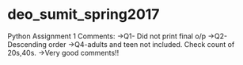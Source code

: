 # deo_sumit_spring2017
Python
Assignment 1 Comments:
->Q1- Did not print final o/p
->Q2-Descending order
->Q4-adults and teen not included. Check count of 20s,40s.
->Very good comments!!
